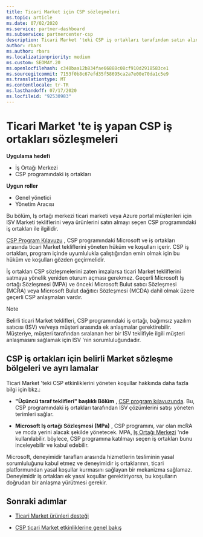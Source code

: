 ```yaml
---
title: Ticari Market için CSP sözleşmeleri
ms.topic: article
ms.date: 07/02/2020
ms.service: partner-dashboard
ms.subservice: partnercenter-csp
description: Ticari Market 'teki CSP iş ortakları tarafından satın alınan üçüncü taraf ISV ürünlerine yönelik abonelikler, koşullar ve sözleşmeler hakkında bilgi edinin.
author: rbars
ms.author: rbars
ms.localizationpriority: medium
ms.custom: SEOMAY.20
ms.openlocfilehash: c340baa12b834fae66888c08cf910d2918583ce1
ms.sourcegitcommit: 7153f0b8c67efd35f58695ca2a7e00e70da1c5e9
ms.translationtype: MT
ms.contentlocale: tr-TR
ms.lasthandoff: 07/17/2020
ms.locfileid: "92530983"
---
```

# <a name="contracts-for-csp-partners-doing-business-in-the-commercial-marketplace"></a>Ticari Market 'te iş yapan CSP iş ortakları sözleşmeleri

**Uygulama hedefi**

- İş Ortağı Merkezi
- CSP programındaki iş ortakları

**Uygun roller**

- Genel yönetici
- Yönetim Aracısı

Bu bölüm, Iş ortağı merkezi ticari marketi veya Azure portal müşterileri için ISV Marketi tekliflerini veya ürünlerini satın almayı seçen CSP programındaki iş ortakları ile ilgilidir.

[CSP Program Kılavuzu](https://go.microsoft.com/fwlink/p/?LinkId=617100) , CSP programındaki Microsoft ve iş ortakları arasında ticari Market tekliflerini yöneten hüküm ve koşulları içerir. CSP iş ortakları, program içinde uyumlulukla çalıştığından emin olmak için bu hüküm ve koşulları gözden geçirmelidir.  

İş ortakları CSP sözleşmelerini zaten imzalarsa ticari Market tekliflerini satmaya yönelik yeniden oturum açması gerekmez. Geçerli Microsoft Iş ortağı Sözleşmesi (MPA) ve önceki Microsoft Bulut satıcı Sözleşmesi (MCRA) veya Microsoft Bulut dağıtıcı Sözleşmesi (MCDA) dahil olmak üzere geçerli CSP anlaşmaları vardır.

>[!NOTE]
> Belirli ticari Market teklifleri, CSP programındaki iş ortağı, bağımsız yazılım satıcısı (ISV) ve/veya müşteri arasında ek anlaşmalar gerektirebilir. Müşteriye, müşteri tarafından sıralanan her bir ISV teklifiyle ilgili müşteri anlaşmasını sağlamak için ISV 'nin sorumluluğundadır.

## <a name="specific-marketplace-contract-areas-and-distinctions-for-csp-partners"></a>CSP iş ortakları için belirli Market sözleşme bölgeleri ve ayrı lamalar

Ticari Market 'teki CSP etkinliklerini yöneten koşullar hakkında daha fazla bilgi için bkz.:

- **"Üçüncü taraf teklifleri" başlıklı Bölüm** , [CSP program kılavuzunda](https://go.microsoft.com/fwlink/p/?LinkId=617100). Bu, CSP programındaki iş ortakları tarafından ISV çözümlerini satışı yöneten terimleri sağlar.

- **Microsoft Iş ortağı Sözleşmesi (MPa)** , CSP programını, var olan mcRA ve mcda yerini alacak şekilde yönetecek. MPA, [Iş Ortağı Merkezi](https://partner.microsoft.com/pcv/dashboard/overview) 'nde kullanılabilir. böylece, CSP programına katılmayı seçen iş ortakları bunu inceleyebilir ve kabul edebilir.
  
Microsoft, deneyimidir tarafları arasında hizmetlerin tesliminin yasal sorumluluğunu kabul etmez ve deneyimidir iş ortaklarının, ticari platformundan yasal koşullar kurmasını sağlayan bir mekanizma sağlamaz. Deneyimidir iş ortakları ek yasal koşullar gerektiriyorsa, bu koşulların doğrudan bir anlaşma yürütmesi gerekir.

## <a name="next-steps"></a>Sonraki adımlar

- [Ticari Market ürünleri desteği](csp-commercial-marketplace-support.md)

- [CSP ticari Market etkinliklerine genel bakış](csp-commercial-marketplace-overview.md)
